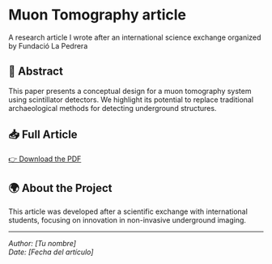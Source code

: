 # Muon Tomography article
A research article I wrote after an international science exchange organized by Fundació La Pedrera
## 📄 Abstract
This paper presents a conceptual design for a muon tomography system using scintillator detectors. We highlight its potential to replace traditional archaeological methods for detecting underground structures.

## 📥 Full Article
[👉 Download the PDF](BethanyQuintero_ScientificPaper./article.pdf)

## 🌍 About the Project
This article was developed after a scientific exchange with international students, focusing on innovation in non-invasive underground imaging.

---
*Author: [Tu nombre]*  
*Date: [Fecha del artículo]*  
